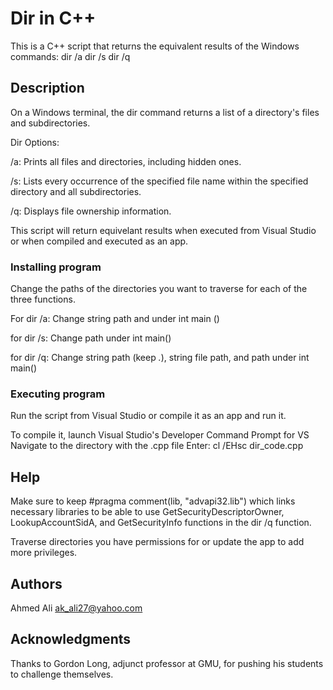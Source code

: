 # Dir in C++

This is a C++ script that returns the equivalent results of the Windows commands: 
dir /a 
dir /s 
dir /q

## Description

On a Windows terminal, the dir command returns a list of a directory's files and subdirectories. 

Dir Options:

/a: Prints all files and directories, including hidden ones. 

/s: Lists every occurrence of the specified file name within the specified directory and all subdirectories.

/q: Displays file ownership information.

This script will return equivelant results when executed from Visual Studio or when compiled and executed as an app.

### Installing program

Change the paths of the directories you want to traverse for each of the three functions. 

For dir /a: 
Change string path and under int main ()

for dir /s: 
Change path under int main() 

for dir /q: 
Change string path (keep *.*), string file path, and path under int main()

### Executing program

Run the script from Visual Studio or compile it as an app and run it. 

To compile it, launch Visual Studio's Developer Command Prompt for VS 
Navigate to the directory with the .cpp file 
Enter: cl /EHsc dir_code.cpp

## Help

Make sure to keep #pragma comment(lib, "advapi32.lib") which links necessary libraries to be able to use GetSecurityDescriptorOwner, LookupAccountSidA, and GetSecurityInfo functions in the dir /q function. 

Traverse directories you have permissions for or update the app to add more privileges. 

## Authors

Ahmed Ali 
ak_ali27@yahoo.com

## Acknowledgments

Thanks to Gordon Long, adjunct professor at GMU, for pushing his students to challenge themselves. 
